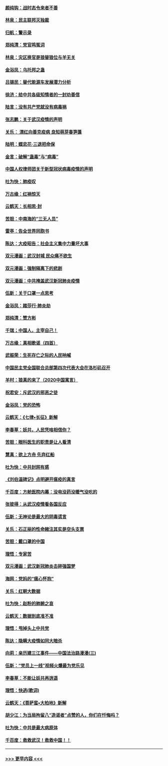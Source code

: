 #### [颜纯钩：战时态令来者不善](../pages/nsc993/n11872011.md?t=02161455) 
#### [林泉：民主联邦灭独裁](../pages/nsc993/n11870998.md?t=02161455) 
#### [归航：警示录](../pages/nsc993/n11870963.md?t=02161455) 
#### [郑纯清：党官鸣冤词](../pages/nsc993/n11870938.md?t=02161455) 
#### [林泉：灾区换官是狼替狼位与羊无关](../pages/nsc993/n11870896.md?t=02161455) 
#### [金浴凤：乌托邦之蛊](../pages/nsc993/n11870879.md?t=02161455) 
#### [吕锡民：替代能源车发展潜力分析](../pages/nsc993/n11870656.md?t=02161455) 
#### [徐济：给中共各级知情者的一封劝善信](../pages/nsc993/n11868561.md?t=02161455) 
#### [陆言：没有共产党就没有病毒祸](../pages/nsc993/n11868232.md?t=02161455) 
#### [张志鹏：关于武汉疫情的声明](../pages/nsc993/n11867182.md?t=02161455) 
#### [关乐： 漂红向善克疫病 良知萌芽春笋蓬](../pages/nsc993/n11865710.md?t=02161455) 
#### [陆明：蝶恋花‧三退把命保](../pages/nsc993/n11865673.md?t=02161455) 
#### [金言：破解“蛊毒”与“病毒”](../pages/nsc993/n11864103.md?t=02161455) 
#### [中国人权律师团关于新型冠状病毒疫情的声明](../pages/nsc993/n11864249.md?t=02161455) 
#### [吐为快：肺疫叹](../pages/nsc993/n11864027.md?t=02161455) 
#### [万古缘：红祸惊天](../pages/nsc993/n11864079.md?t=02161455) 
#### [云鹤天：长相思‧封](../pages/nsc993/n11864006.md?t=02161455) 
#### [苦胆：中南海的“三无人员”](../pages/nsc993/n11862997.md?t=02161455) 
#### [雷亭：告全世界同胞书](../pages/nsc993/n11862572.md?t=02161455) 
#### [陈达：大疫昭告：社会主义集中力量坏大事](../pages/nsc993/n11859419.md?t=02161455) 
#### [双元漫画：武汉封城 民众痛不欲生](../pages/nsc993/n11859287.md?t=02161455) 
#### [双元漫画：强制隔离下的悲剧](../pages/nsc993/n11859244.md?t=02161455) 
#### [双元漫画：中共掩盖武汉新冠肺炎疫情](../pages/nsc993/n11858249.md?t=02161455) 
#### [伍新：关于口罩一点思考](../pages/nsc993/n11859195.md?t=02161455) 
#### [金浴凤：踏莎行‧肺炎劫](../pages/nsc993/n11858227.md?t=02161455) 
#### [郑纯清：赞方彬](../pages/nsc993/n11856803.md?t=02161455) 
#### [千瑞；中国人，主宰自己！](../pages/nsc993/n11856793.md?t=02161455) 
#### [万古缘：真相歌谣（四首）](../pages/nsc993/n11856263.md?t=02161455) 
#### [武振荣：生死存亡之际的人民呐喊](../pages/nsc993/n11856256.md?t=02161455) 
#### [中国民主党全国联合总部第四次代表大会在洛杉矶召开](../pages/nsc993/n11856344.md?t=02161455) 
#### [羊村：狼真的来了（2020中国寓言）](../pages/nsc993/n11856229.md?t=02161455) 
#### [祝君安：斥武汉的邪恶之徒](../pages/nsc993/n11855861.md?t=02161455) 
#### [金浴凤：党的恐怖](../pages/nsc993/n11855849.md?t=02161455) 
#### [云鹤天：《七律▪长征》新解](../pages/nsc993/n11855479.md?t=02161455) 
#### [李春草：妖共，人民凭啥相信你？](../pages/nsc993/n11855196.md?t=02161455) 
#### [苦胆：眼科医生的职责是让人看清](../pages/nsc993/n11853840.md?t=02161455) 
#### [慧真：欲上方舟 先弃红船](../pages/nsc993/n11853483.md?t=02161455) 
#### [吐为快：中共封网有感](../pages/nsc993/n11852575.md?t=02161455) 
#### [《刘伯温碑记》点明避开瘟疫的真言](../pages/nsc993/n11852128.md?t=02161455) 
#### [千百度：方舱医院内幕：没电没药没暖气没吃的](../pages/nsc993/n11850211.md?t=02161455) 
#### [张彼得：从武汉疫情看各国反应](../pages/nsc993/n11850102.md?t=02161455) 
#### [伍新：无神论是最大的阴毒谎言](../pages/nsc993/n11846129.md?t=02161455) 
#### [关乐：石正丽的性命赌注其实是空头支票](../pages/nsc993/n11846109.md?t=02161455) 
#### [苦胆：戴口罩的中国](../pages/nsc993/n11845576.md?t=02161455) 
#### [理悟：专家苦](../pages/nsc993/n11845564.md?t=02161455) 
#### [双元漫画：武汉新冠肺炎击碎强国梦](../pages/nsc993/n11843320.md?t=02161455) 
#### [海网：党妈的“瘟心怀抱”](../pages/nsc993/n11840740.md?t=02161455) 
#### [关乐：红朝大数据](../pages/nsc993/n11840675.md?t=02161455) 
#### [吐为快：赵粉的肺腑之哀](../pages/nsc993/n11840618.md?t=02161455) 
#### [云鹤天：数据到底准不准](../pages/nsc993/n11840325.md?t=02161455) 
#### [理悟：甩掉头上中共党](../pages/nsc993/n11838826.md?t=02161455) 
#### [陈达：隐瞒大疫情如同大暗杀](../pages/nsc993/n11838771.md?t=02161455) 
#### [向莉：亲历建三江事件——中国法治路漫漫(三)](../pages/nsc993/n11831825.md?t=02161455) 
#### [伍新：“党员上一线”视频火爆最为党乐见](../pages/nsc993/n11838200.md?t=02161455) 
#### [李春草：不能让妖共再逍遥](../pages/nsc993/n11838102.md?t=02161455) 
#### [理悟：快逃(歌词)](../pages/nsc993/n11838083.md?t=02161455) 
#### [云鹤天：《菩萨蛮▪大柏地》新解](../pages/nsc993/n11838059.md?t=02161455) 
#### [胡少江：为当局拘留八“造谣者”点赞的人，你们在忏悔吗？](../pages/nsc993/n11836801.md?t=02161455) 
#### [吐为快：中共是最大病原体](../pages/nsc993/n11836748.md?t=02161455) 
#### [千百度：救救武汉！救救中国！！](../pages/nsc993/n11836145.md?t=02161455) 

----
#### [ >>> 更早内容 <<< ](../indexes/nsc993-earlier.md)
